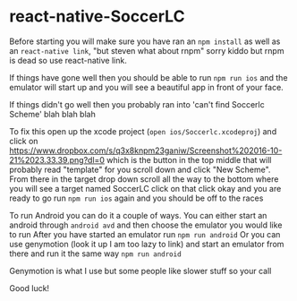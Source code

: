 # react-native-SoccerLC
Before starting you will make sure you have ran an `npm install` as well as an `react-native link`, "but steven
what about rnpm" sorry kiddo but rnpm is dead so use react-native link.

If things have gone well then you should be able to run `npm run ios` and the emulator
will start up and you will see a beautiful app in front of your face.

If things didn't go well then you probably ran into 'can't find Soccerlc Scheme' blah blah blah

To fix this open up the xcode project (`open ios/Soccerlc.xcodeproj`) and click on
https://www.dropbox.com/s/q3x8knpm23ganiw/Screenshot%202016-10-21%2023.33.39.png?dl=0
which is the button in the top middle that will probably read "template" for you
scroll down and click "New Scheme".
From there in the target drop down scroll all the way to the bottom where you will
see a target named SoccerLC click on that click okay and you are ready to go
run `npm run ios` again and you should be off to the races

To run Android you can do it a couple of ways.  You can either start an android
 through `android avd` and then choose the emulator you would like to run
After you have started an emulator run `npm run android`
Or you can use genymotion (look it up I am too lazy to link) and start an
emulator from there and run it the same way `npm run android`

Genymotion is what I use but some people like slower stuff so your call

Good luck!
